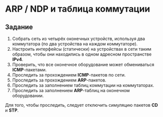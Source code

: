 # ARP / NDP и таблица коммутации

## Задание

1. Собрать сеть из четырёх оконечных устройств, используя два коммутатора (по два устройства на каждом коммутаторе).
2. Настроить интерфейсы (статически) на устройствах в сети таким образом, чтобы они находились в одном адресном пространстве **IPv4**.
3. Проверить, что все оконечное оборудование может обмениваться **ICMP**-пакетами.
4. Проследить за прохождением **ICMP**-пакетов по сети.
5. Проследить за прохождением **ARP**-пакетов.
6. Проследить за заполнением таблиц коммутации на коммутаторах.
7. Проследить за заполнением **ARP**-таблиц на оконечном оборудовании.

Для того, чтобы проследить, следует отключить симуляцию пакетов **CD** и **STP**.
